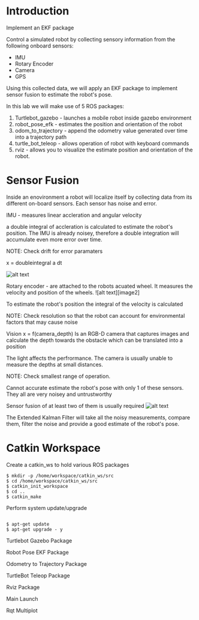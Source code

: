 [image1]: ./images/IMU.png
[image3]: ./images/rotaryencoder.png
[image4]: ./images/sensorfusion.png
[image5]: ./images/
[image6]: ./images/
[image7]: ./images/
[image8]: ./images/
[image9]: ./images/
[image10]: ./images/




# Introduction 

Implement an EKF package 

Control a simulated robot by collecting sensory information from the following onboard sensors: 

* IMU
* Rotary Encoder 
* Camera
* GPS

Using this collected data, we will apply an EKF package to implement sensor fusion to estimate the robot's pose.

In this lab we will make use of 5 ROS packages:

1. Turtlebot_gazebo - launches a mobile robot inside gazebo environment 
2. robot_pose_efk - estimates the position and orientation of the robot
3. odom_to_trajectory - append the odometry value generated over time into a trajectory path 
4. turtle_bot_teleop - allows operation of robot with keyboard commands
5. rviz - allows you to visualize the estimate position and orientation of the robot. 


# Sensor Fusion
Inside an enovironment a robot will localize itself by collecting data from its different on-board sensors. Each sensor has noise and error. 

IMU - measures linear accleration and angular velocity 

a double integral of accleration is calculated to estimate the robot's position. The IMU is already noisey, therefore a double integration will accumulate even more error over time. 

NOTE: Check drift for error paramaters

x = doubleintegral a dt

![alt text][image1]


Rotary encoder - are attached to the robots acuated wheel. It measures the velocity and position of the wheels.
![alt text][image2]

To estimate the robot's position the integral of the velocity is calculated

NOTE: Check resolution so that the robot can account for environmental factors that may cause noise

Vision x = f(camera_depth)
Is an RGB-D camera that captures images and calculate the depth towards the obstacle which can be translated into a position 

The light affects the perfrormance. The camera is usually unable to measure the depths at small distances. 

NOTE: Check smallest range of operation.

Cannot accurate estimate the robot's pose with only 1 of these sensors. They all are very noisey and untrustworthy

Sensor fusion of at least two of them is usually required
![alt text][image3]

The Extended Kalman Filter will take all the noisy measurements, compare them, filter the noise and provide a good estimate of the robot's pose.


# Catkin Workspace

Create a catkin_ws to hold various ROS packages

```` unix
$ mkdir -p /home/workspace/catkin_ws/src
$ cd /home/workspace/catkin_ws/src
$ catkin_init_workspace
$ cd ..
$ catkin_make

````
Perform system update/upgrade

```unix

$ apt-get update
$ apt-get upgrade - y

```

Turtlebot Gazebo Package 

Robot Pose EKF Package


Odometry to Trajectory Package 

TurtleBot Teleop Package 

Rviz Package

Main Launch

Rqt Multiplot 
